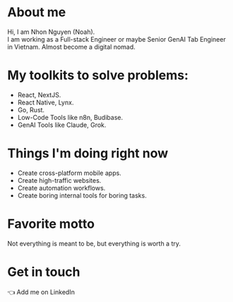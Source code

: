 # About me
Hi, I am Nhon Nguyen (Noah). \
I am working as a Full-stack Engineer or maybe Senior GenAI Tab Engineer in Vietnam. Almost become a digital nomad.

# My toolkits to solve problems:
- React, NextJS.
- React Native, Lynx.
- Go, Rust.
- Low-Code Tools like n8n, Budibase.
- GenAI Tools like Claude, Grok.

# Things I'm doing right now
- Create cross-platform mobile apps.
- Create high-traffic websites.
- Create automation workflows.
- Create boring internal tools for boring tasks.

# Favorite motto
Not everything is meant to be, but everything is worth a try.

# Get in touch
👈  Add me on LinkedIn
